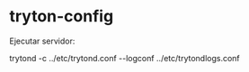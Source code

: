 # tryton-config

Ejecutar servidor:

trytond -c ../etc/trytond.conf --logconf ../etc/trytondlogs.conf


